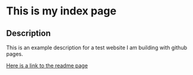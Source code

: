 # This is my index page

## Description
This is an example description for a test website I am building with github pages.

[Here is a link to the readme page](README)
